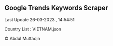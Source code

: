 

## Google Trends Keywords Scraper 
 
Last Update 26-03-2023 , 14:54:51

Country List :
VIETNAM.json



© Abdul Muttaqin 
